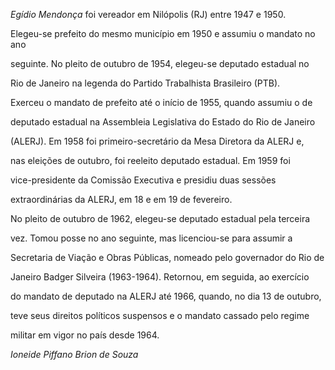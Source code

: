 

*Egídio Mendonça* foi vereador em Nilópolis (RJ) entre 1947 e 1950.

Elegeu-se prefeito do mesmo município em 1950 e assumiu o mandato no ano

seguinte. No pleito de outubro de 1954, elegeu-se deputado estadual no

Rio de Janeiro na legenda do Partido Trabalhista Brasileiro (PTB).

Exerceu o mandato de prefeito até o início de 1955, quando assumiu o de

deputado estadual na Assembleia Legislativa do Estado do Rio de Janeiro

(ALERJ). Em 1958 foi primeiro-secretário da Mesa Diretora da ALERJ e,

nas eleições de outubro, foi reeleito deputado estadual. Em 1959 foi

vice-presidente da Comissão Executiva e presidiu duas sessões

extraordinárias da ALERJ, em 18 e em 19 de fevereiro.



No pleito de outubro de 1962, elegeu-se deputado estadual pela terceira

vez. Tomou posse no ano seguinte, mas licenciou-se para assumir a

Secretaria de Viação e Obras Públicas, nomeado pelo governador do Rio de

Janeiro Badger Silveira (1963-1964). Retornou, em seguida, ao exercício

do mandato de deputado na ALERJ até 1966, quando, no dia 13 de outubro,

teve seus direitos políticos suspensos e o mandato cassado pelo regime

militar em vigor no país desde 1964.



*Ioneide Piffano Brion de Souza*



